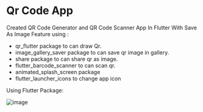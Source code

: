 # Qr Code App

Created QR Code Generator and QR Code Scanner App In Flutter With Save As Image Feature using :
- qr_flutter package to can draw Qr.
- image_gallery_saver package to can save qr image in gallery.
- share  package to can share qr as image.
- flutter_barcode_scanner to can scan qr.
- animated_splash_screen package
- flutter_launcher_icons to change app icon

  
Using Flutter Package:



![image](https://github.com/user-attachments/assets/f6aa3e2a-2e36-43b7-8bf8-32acde8c275e)


